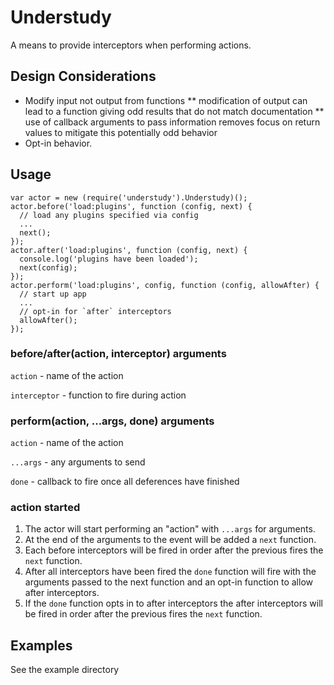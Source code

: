 # Understudy

A means to provide interceptors when performing actions.

## Design Considerations

 * Modify input not output from functions
 ** modification of output can lead to a function giving odd results that do not match documentation
 ** use of callback arguments to pass information removes focus on return values to mitigate this potentially odd behavior
 * Opt-in behavior.

## Usage

```
var actor = new (require('understudy').Understudy)();
actor.before('load:plugins', function (config, next) {
  // load any plugins specified via config
  ...
  next();
});
actor.after('load:plugins', function (config, next) {
  console.log('plugins have been loaded');
  next(config);
});
actor.perform('load:plugins', config, function (config, allowAfter) {
  // start up app
  ...
  // opt-in for `after` interceptors
  allowAfter();
});
```

### before/after(action, interceptor) arguments

`action` - name of the action

`interceptor` - function to fire during action

### perform(action, ...args, done) arguments

`action` - name of the action

`...args` - any arguments to send

`done` - callback to fire once all deferences have finished

### action started

1. The actor will start performing an "action" with `...args` for arguments.
2. At the end of the arguments to the event will be added a `next` function.
3. Each before interceptors will be fired in order after the previous fires the `next` function.
4. After all interceptors have been fired the `done` function will fire with the arguments passed to the next function and an opt-in function to allow after interceptors.
5. If the `done` function opts in to after interceptors the after interceptors will be fired in order after the previous fires the `next` function.

## Examples

See the example directory